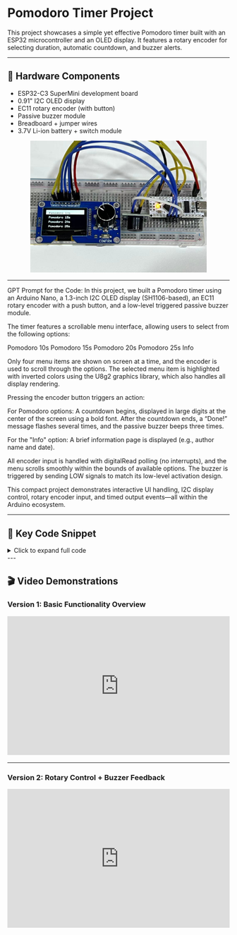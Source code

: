 # Pomodoro Timer Project

This project showcases a simple yet effective Pomodoro timer built with an ESP32 microcontroller and an OLED display. It features a rotary encoder for selecting duration, automatic countdown, and buzzer alerts.

---

## 🧰 Hardware Components

- ESP32-C3 SuperMini development board
- 0.91" I2C OLED display
- EC11 rotary encoder (with button)
- Passive buzzer module
- Breadboard + jumper wires
- 3.7V Li-ion battery + switch module

<p align="center">
  <img src="../../assets/images/pomodo_timer_2.jpg" alt="Pomodoro Timer Hardware" width="400">
</p>

---

GPT Prompt for the Code:
In this project, we built a Pomodoro timer using an Arduino Nano, a 1.3-inch I2C OLED display (SH1106-based), an EC11 rotary encoder with a push button, and a low-level triggered passive buzzer module.

The timer features a scrollable menu interface, allowing users to select from the following options:

Pomodoro 10s
Pomodoro 15s
Pomodoro 20s
Pomodoro 25s
Info

Only four menu items are shown on screen at a time, and the encoder is used to scroll through the options. The selected menu item is highlighted with inverted colors using the U8g2 graphics library, which also handles all display rendering.

Pressing the encoder button triggers an action:

For Pomodoro options: A countdown begins, displayed in large digits at the center of the screen using a bold font. After the countdown ends, a “Done!” message flashes several times, and the passive buzzer beeps three times.

For the "Info" option: A brief information page is displayed (e.g., author name and date).

All encoder input is handled with digitalRead polling (no interrupts), and the menu scrolls smoothly within the bounds of available options. The buzzer is triggered by sending LOW signals to match its low-level activation design.

This compact project demonstrates interactive UI handling, I2C display control, rotary encoder input, and timed output events—all within the Arduino ecosystem.

---

## 🧠 Key Code Snippet

<details>
<summary>Click to expand full code</summary>
```cpp
#include <U8g2lib.h>
#include <Wire.h>

U8G2_SH1106_128X64_NONAME_F_HW_I2C u8g2(U8G2_R0);

const int CLK = 2;
const int DT  = 3;
const int SW  = 4;
const int buzzerPin = 5; // Buzzer IN

const int menuCount = 5;
const char* menuItems[menuCount] = {
  "Pomodoro 10s", 
  "Pomodoro 15s", 
  "Pomodoro 20s", 
  "Pomodoro 25s", 
  "Info"
};

int menuIndex = 1;
int lastCLK = HIGH;
//===========================================================
void setup() {
  pinMode(CLK, INPUT_PULLUP);
  pinMode(DT, INPUT_PULLUP);
  pinMode(SW, INPUT_PULLUP);
  pinMode(buzzerPin, OUTPUT);
  digitalWrite(buzzerPin, LOW); // initialized as LOW

  u8g2.begin();
  drawMenu();
}

void loop() {
  int currentCLK = digitalRead(CLK);
  if (currentCLK != lastCLK && currentCLK == LOW) {
    if (digitalRead(DT) != currentCLK) {
      menuIndex++;
    } else {
      menuIndex--;
    }
    if (menuIndex < 1) menuIndex = 1;
    if (menuIndex > menuCount) menuIndex = menuCount;
    drawMenu();
  }
  lastCLK = currentCLK;

  if (digitalRead(SW) == LOW) {
    delay(200);
    handleSelection(menuIndex);
    drawMenu();
  }
}
//===========================================================
void drawMenu() {
  u8g2.clearBuffer();
  u8g2.setFont(u8g2_font_6x10_tr);

  const int visibleCount = 4;
  int startIdx = menuIndex - 1;
  if (startIdx < 1) startIdx = 1;
  if (startIdx > menuCount - visibleCount + 1)
    startIdx = menuCount - visibleCount + 1;

  for (int i = 0; i < visibleCount; i++) {
    int idx = startIdx + i;
    if (idx > menuCount) break;

    int y = i * 16 + 14;
    if (idx == menuIndex) {
      u8g2.drawBox(0, i * 16, 128, 16);
      u8g2.setDrawColor(0);
    } else {
      u8g2.setDrawColor(1);
    }
    u8g2.setCursor(10, y);
    u8g2.print(menuItems[idx - 1]);
  }
  u8g2.setDrawColor(1);
  u8g2.sendBuffer();
}

void handleSelection(int index) {
  if (index >= 1 && index <= 4) {
    int seconds = 5 * index + 5;  // index=1 → 10, 2 → 15 ... 4 → 25
    for (int i = seconds; i >= 0; i--) {
      u8g2.clearBuffer();
      u8g2.setFont(u8g2_font_logisoso32_tr);
      String s = String(i);
      int textWidth = u8g2.getStrWidth(s.c_str());
      u8g2.setCursor((128 - textWidth) / 2, 45);
      u8g2.print(s);
      u8g2.sendBuffer();
      delay(1000);
    }
    flashDone();

  } else if (index == 5) {
    u8g2.clearBuffer();
    u8g2.setFont(u8g2_font_6x10_tr);
    u8g2.setCursor(10, 25);
    u8g2.print("Made by Miao");
    u8g2.setCursor(10, 40);
    u8g2.print("2025-05-15");
    u8g2.sendBuffer();
    delay(3000);
  }
}

// flash finish
void flashDone() {
  for (int i = 0; i < 4; i++) {
    u8g2.clearBuffer();
    u8g2.setFont(u8g2_font_ncenB14_tr);
    String text = "Done!";
    int w = u8g2.getStrWidth(text.c_str());
    u8g2.setCursor((128 - w) / 2, 40);
    u8g2.setDrawColor(1);
    u8g2.print(text);
    u8g2.sendBuffer();
    digitalWrite(buzzerPin, HIGH); // buzzer sound
    delay(300);

    u8g2.clearBuffer();
    u8g2.drawBox(0, 0, 128, 64);
    u8g2.setDrawColor(0);
    u8g2.setCursor((128 - w) / 2, 40);
    u8g2.print(text);
    u8g2.sendBuffer();
    digitalWrite(buzzerPin, LOW); // buzzer sound
    delay(300);
  }
  u8g2.setDrawColor(1);
}

```
</details>
---

Now, once your code is running, you can replace the handleSelection function to the follow to change the Pomodo time interval.

<details>
<summary>Click to expand full code</summary>
```cpp
void handleSelection(int index) {
  if (index >= 1 && index <= 4) {
    int minutes[] = {10, 15, 20, 25};
    int seconds = minutes[index - 1] * 60; // This 60 is the key for unit change.

    for (int i = seconds; i >= 0; i--) {
      u8g2.clearBuffer();
      u8g2.setFont(u8g2_font_logisoso32_tr);

      int min = i / 60;
      int sec = i % 60;
      char timeStr[6];
      sprintf(timeStr, "%02d:%02d", min, sec);

      int textWidth = u8g2.getStrWidth(timeStr);
      u8g2.setCursor((128 - textWidth) / 2, 45);
      u8g2.print(timeStr);
      u8g2.sendBuffer();
      delay(1000);
    }
    flashDone();
    beep3Times();
  } else if (index == 5) {
    u8g2.clearBuffer();
    u8g2.setFont(u8g2_font_6x10_tr);
    u8g2.setCursor(10, 25);
    u8g2.print("Made by Miao");
    u8g2.setCursor(10, 40);
    u8g2.print("2025-05-15");
    u8g2.sendBuffer();
    delay(3000);
  }
}

```
</details>
---

## 🎬 Video Demonstrations

### Version 1: Basic Functionality Overview

<iframe width="100%" height="315" src="https://www.youtube.com/embed/8o0xLZvq88A" frameborder="0" allowfullscreen></iframe>

---

### Version 2: Rotary Control + Buzzer Feedback

<iframe width="100%" height="315" src="https://www.youtube.com/embed/vNcMjf2bBhE" frameborder="0" allowfullscreen></iframe>
